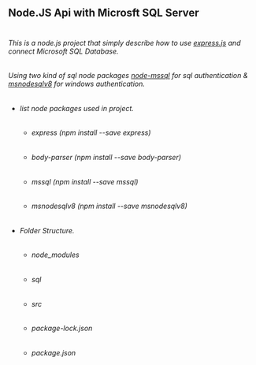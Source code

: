 ## Node.JS Api with Microsft SQL Server <h1>

###### This is a node.js project that simply describe how to use [express.js](https://expressjs.com/) and connect Microsoft SQL Database.
###### Using two kind of sql node packages [node-mssql](https://www.npmjs.com/package/mssql) for sql authentication & [msnodesqlv8](https://www.npmjs.com/package/msnodesqlv8) for windows authentication.
  
* ###### list node packages used in project.
  * ###### express (npm install --save express)
  * ###### body-parser (npm install --save body-parser)
  * ###### mssql (npm install --save mssql)
  * ###### msnodesqlv8 (npm install --save msnodesqlv8)

* ###### Folder Structure.
  * ###### node_modules
  * ###### sql
  * ###### src
  * ###### package-lock.json
  * ###### package.json
